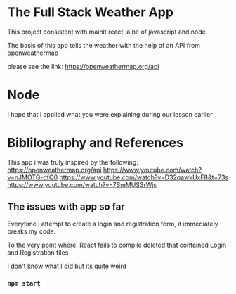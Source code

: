 # The Full Stack Weather App

This project consistent with mainlt react, a bit of javascript and node.

The basis of this app tells the weather with the help of an API  from openweathermap

please see the link: https://openweathermap.org/api 

# Node
I hope that i applied what you were explaining during our lesson earlier

# Biblilography and References
This app i was truly inspired by the following: 
 https://openweathermap.org/api 
 https://www.youtube.com/watch?v=nJMOTG-dfQ0 
 https://www.youtube.com/watch?v=D32qawkUxF8&t=73s
 https://www.youtube.com/watch?v=7SmMUS3rWjs 



## The issues with app so far

Everytime i attempt to create a login and registration form, it immediately breaks my code.

To the very point where, React fails to compile deleted that contained Login and Registration files

I don't know what I did but its quite weird

### `npm start`